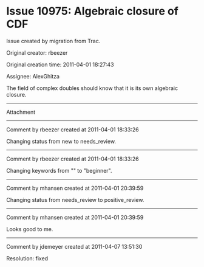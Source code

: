 # Issue 10975: Algebraic closure of CDF

Issue created by migration from Trac.

Original creator: rbeezer

Original creation time: 2011-04-01 18:27:43

Assignee: AlexGhitza

The field of complex doubles should know that it is its own algebraic closure.


---

Attachment


---

Comment by rbeezer created at 2011-04-01 18:33:26

Changing status from new to needs_review.


---

Comment by rbeezer created at 2011-04-01 18:33:26

Changing keywords from "" to "beginner".


---

Comment by mhansen created at 2011-04-01 20:39:59

Changing status from needs_review to positive_review.


---

Comment by mhansen created at 2011-04-01 20:39:59

Looks good to me.


---

Comment by jdemeyer created at 2011-04-07 13:51:30

Resolution: fixed
